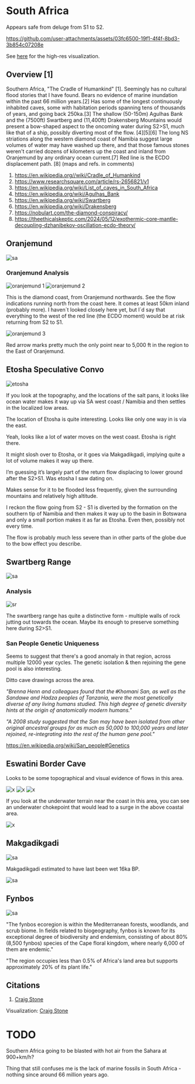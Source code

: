 # South Africa

Appears safe from deluge from S1 to S2.

https://github.com/user-attachments/assets/03fc6500-19f1-4f4f-8bd3-3b854c07208e

See [here](https://github.com/sovrynn/ecdo/tree/master/6-LITERATURE-MEDIA/nobulart/ecdo-visualizations) for the high-res visualization.

## Overview [1]

Southern Africa, "The Cradle of Humankind" [1]. Seemingly has no cultural flood stories that I have found. Bears no evidence of marine inundation within the past 66 million years.[2] Has some of the longest continuously inhabited caves, some with habitation periods spanning tens of thousands of years, and going back 250ka.[3] The shallow (50-150m) Agulhas Bank and the (7500ft) Swartberg and (11,400ft) Drakensberg Mountains would present a bow-shaped aspect to the oncoming water during S2>S1, much like that of a ship, possibly diverting most of the flow. [4][5][6] The long NS striations along the western diamond coast of Namibia suggest large volumes of water may have washed up there, and that those famous stones weren't carried dozens of kilometers up the coast and inland from Oranjemund by any ordinary ocean current.[7] Red line is the ECDO displacement path. [8]
(maps and refs. in comments)

1. https://en.wikipedia.org//wiki/Cradle_of_Humankind
2. https://www.researchsquare.com/article/rs-2656821/v1
3. https://en.wikipedia.org/wiki/List_of_caves_in_South_Africa
4. https://en.wikipedia.org/wiki/Agulhas_Bank
5. https://en.wikipedia.org/wiki/Swartberg
6. https://en.wikipedia.org/wiki/Drakensberg
7. https://nobulart.com/the-diamond-conspiracy/
8. https://theethicalskeptic.com/2024/05/12/exothermic-core-mantle-decoupling-dzhanibekov-oscillation-ecdo-theory/

## Oranjemund

![sa](img/oranjemund.png "sa")

### Oranjemund Analysis

![oranjemund 1](img/oranjemund.jpg "oranjemund 1")
![oranjemund 2](img/oranjemund2.jpg "oranjemund 2")

This is the diamond coast, from Oranjemund northwards. See the flow indications running north from the coast here. It comes at least 50km inland (probably more). I haven´t looked closely here yet, but I´d say that everything to the west of the red line (the ECDO moment) would be at risk returning from S2 to S1.

![oranjemund 3](img/oranjemund3.jpg "oranjemund 3")

Red arrow marks pretty much the only point near to 5,000 ft in the region to the East of Oranjemund.

## Etosha Speculative Convo

![etosha](img/etosha.jpg "etosha")

If you look at the topography, and the locations of the salt pans, it looks like ocean water makes it way up via SA west coast / Namibia and then settles in the localized low areas.

The location of Etosha is quite interesting. Looks like only one way in is via the east.

Yeah, looks like a lot of water moves on the west coast. Etosha is right there.

It might slosh over to Etosha, or it goes via Makgadikgadi, implying quite a lot of volume makes it way up there.

I’m guessing it’s largely part of the return flow displacing to lower ground after the S2>S1. Was etosha I saw dating on.

Makes sense for it to be flooded less frequently, given the surrounding mountains and relatively high altitude.

I reckon the flow going from S2 - S1 is diverted by the formation on the southern tip of Namibia and then makes it way up to the basin in Botswana and only a small portion makes it as far as Etosha. Even then, possibly not every time.

The flow is probably much less severe than in other parts of the globe due to the bow effect you describe.

## Swartberg Range

![sa](img/swartberg.png "sa")

### Analysis

![sr](img/swartberg-range.jpg "swartberg range")

The swartberg range has quite a distinctive form - multiple walls of rock jutting out towards the ocean. Maybe its enough to preserve something here during S2>S1.

### San People Genetic Uniqueness

Seems to suggest that there's a good anomaly in that region, across multiple 12000 year cycles. The genetic isolation & then rejoining the gene pool is also interesting.

Ditto cave drawings across the area.

*"Brenna Henn and colleagues found that the ǂKhomani San, as well as the Sandawe and Hadza peoples of Tanzania, were the most genetically diverse of any living humans studied. This high degree of genetic diversity hints at the origin of anatomically modern humans."*

*"A 2008 study suggested that the San may have been isolated from other original ancestral groups for as much as 50,000 to 100,000 years and later rejoined, re-integrating into the rest of the human gene pool."*

https://en.wikipedia.org/wiki/San_people#Genetics

## Eswatini Border Cave

Looks to be some topographical and visual evidence of flows in this area.

![x](img/south-africa-coast.jpg "south africa coast")
![x](img/south-africa-coast2.jpg "south africa coast")
![x](img/south-africa-coast3.jpg "south africa coast")

If you look at the underwater terrain near the coast in this area, you can see an underwater chokepoint that would lead to a surge in the above coastal area.

![x](img/south-africa-coast4.jpg "south africa coast")

## Makgadikgadi

![sa](img/makgadikgadi.png "sa")

Makgadikgadi estimated to have last been wet 16ka BP.

![sa](img/makgadikgadi.jpg "sa")

## Fynbos

![sa](img/fynbos.png "sa")

"The fynbos ecoregion is within the Mediterranean forests, woodlands, and scrub biome. In fields related to biogeography, fynbos is known for its exceptional degree of biodiversity and endemism, consisting of about 80% (8,500 fynbos) species of the Cape floral kingdom, where nearly 6,000 of them are endemic."

"The region occupies less than 0.5% of Africa's land area but supports approximately 20% of its plant life."

## Citations

1. [Craig Stone](https://nobulart.com)

Visualization: [Craig Stone](https://nobulart.com)

# TODO

Southern Africa going to be blasted with hot air from the Sahara at 900+km/h?

Thing that still confuses me is the lack of marine fossils in South Africa - nothing since around 66 million years ago.
